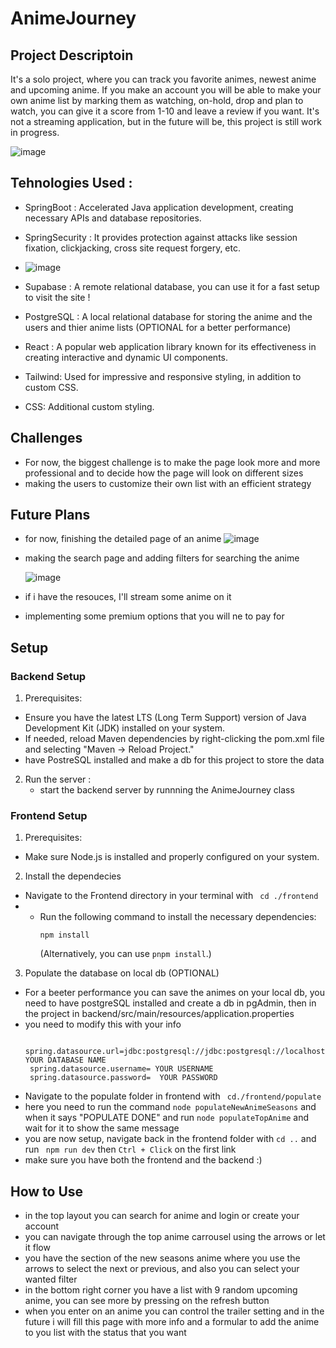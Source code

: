 # AnimeJourney
## Project Descriptoin
 It's a solo project, where you can track you favorite animes, newest anime and upcoming anime. If you make an account you will be able to make your own anime list by marking them as watching, on-hold, drop and plan to watch, you can give it a score from 1-10 and leave a review if you want. It's not a streaming application, but in the future will be, this project is still work in progress.

![image](https://github.com/IacobOliver/AnimeJourney/assets/119490133/7ffbb2af-cc30-4dfe-9a2f-7682486e25a6)

 ## Tehnologies Used : 
 
 - SpringBoot : Accelerated Java application development, creating necessary APIs and database repositories.
 - SpringSecurity : It provides protection against attacks like session fixation, clickjacking, cross site request forgery, etc.
 - ![image](https://github.com/IacobOliver/AnimeJourney/assets/119490133/d27542bf-575c-4300-8aac-0d89534335e5)

 - Supabase : A remote relational database, you can use it for a fast setup to visit the site !
 - PostgreSQL : A local relational database for storing the anime and the users and thier anime lists (OPTIONAL for a better performance)
 - React :  A popular web application library known for its effectiveness in creating interactive and dynamic UI components.
 - Tailwind: Used for impressive and responsive styling, in addition to custom CSS.
 - CSS: Additional custom styling.

## Challenges

- For now, the biggest challenge is to make the page look more and more professional and to decide how the page will look on different sizes
- making the users to customize their own list with an efficient strategy

## Future Plans

- for now, finishing the detailed page of an anime
 ![image](https://github.com/IacobOliver/AnimeJourney/assets/119490133/cde1e33c-8b20-428e-bdc5-125185ee2dd7)


- making the search page and adding filters for searching the anime

  ![image](https://github.com/IacobOliver/AnimeJourney/assets/119490133/7474b41a-4c02-4265-87e5-bdb3d93afb25)

  
- if i have the resouces, I'll stream some anime on it
- implementing some premium options that you will ne to pay for

## Setup 

 ### Backend Setup

1. Prerequisites:
 - Ensure you have the latest LTS (Long Term Support) version of Java Development Kit (JDK) installed on your system.
 - If needed, reload Maven dependencies by right-clicking the pom.xml file and selecting "Maven -> Reload Project."
 - have PostreSQL installed and make a db for this project to store the data

2. Run the server :
   - start the backend server by runnning the AnimeJourney class
  

### Frontend Setup

1. Prerequisites:
- Make sure Node.js is installed and properly configured on your system.

2. Install the dependecies
- Navigate to the Frontend directory in your terminal with ``` cd ./frontend```
- - Run the following command to install the necessary dependencies:
      ```
      npm install
      ```
      (Alternatively, you can use `pnpm install`.)
    
3. Populate the database on local db (OPTIONAL)
- For a beeter performance you can save the animes on your local db, you need to have postgreSQL installed and create a db in pgAdmin, then in the project in backend/src/main/resources/application.properties
- you need to modify this with your info
   ```
     spring.datasource.url=jdbc:postgresql://jdbc:postgresql://localhost:5432/  YOUR DATABASE NAME
    spring.datasource.username= YOUR USERNAME
    spring.datasource.password=  YOUR PASSWORD
   ```
- Navigate to the populate folder in frontend with ``` cd./frontend/populate```
- here you need to run the command ```node populateNewAnimeSeasons``` and when it says "POPULATE DONE" and  run ```node populateTopAnime``` and wait for it to show the same message
- you are now setup, navigate back in the frontend folder with ```cd ..``` and run ``` npm run dev``` then ```Ctrl + Click``` on the first link
- make sure you have both the frontend and the backend :)

## How to Use 

- in the top layout you can search for anime and login or create your account
- you can navigate through the top anime carrousel using the arrows or let it flow
- you have the section of the new seasons anime where you use the arrows to select the next or previous, and also you can select your wanted filter
- in the bottom right corner you have a list with 9 random upcoming anime, you can see more by pressing on the refresh button
- when you enter on an anime you can control the trailer setting and in the future i will fill this page with more info and a formular to add the anime to you list with the status that you want
  
